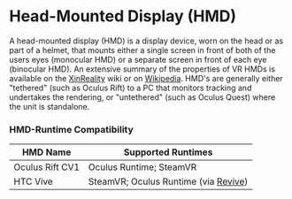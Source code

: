 # Head-Mounted Display (HMD)

A head-mounted display (HMD) is a display device, worn on the head or as part of a helmet, that mounts either a single screen in front of both of the users eyes (monocular HMD) or a separate screen in front of each eye (binocular HMD). An extensive summary of the properties of VR HMDs is available on the [XinReality](https://xinreality.com/wiki/Virtual\_Reality\_Devices) wiki or on [Wikipedia](https://en.wikipedia.org/wiki/Comparison\_of\_virtual\_reality\_headsets). HMD's are generally either "tethered" (such as Oculus Rift) to a PC that monitors tracking and undertakes the rendering, or "untethered" (such as Oculus Quest) where the unit is standalone.&#x20;

### HMD-Runtime Compatibility

|  **HMD Name**   |  **Supported Runtimes**                                                   |
| --------------- | ------------------------------------------------------------------------- |
| Oculus Rift CV1 | Oculus Runtime; SteamVR                                                   |
| HTC Vive        | SteamVR; Oculus Runtime (via [Revive](https://github.com/LibreVR/Revive)) |

